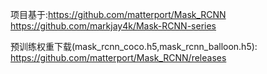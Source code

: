 项目基于:https://github.com/matterport/Mask_RCNN
        https://github.com/markjay4k/Mask-RCNN-series

预训练权重下载(mask_rcnn_coco.h5,mask_rcnn_balloon.h5):
https://github.com/matterport/Mask_RCNN/releases
